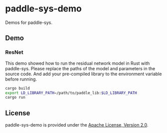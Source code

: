 # paddle-sys-demo

Demos for paddle-sys. 

## Demo

### ResNet

This demo showed how to run the residual network model in Rust with paddle-sys. Please replace the paths of the model and parameters in the source code. And add your pre-compiled library to the environment variable before running.

```bash
cargo build
export LD_LIBRARY_PATH=/path/to/paddle_lib:$LD_LIBRARY_PATH
cargo run
```

## License

paddle-sys-demo is provided under the <a href="LICENSE">Apache License, Version 2.0</a>.